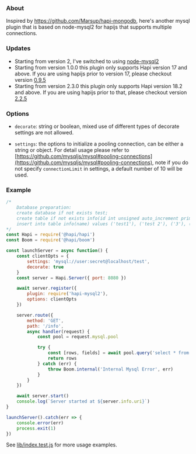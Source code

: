 ### About
Inspired by https://github.com/Marsup/hapi-mongodb, here's another mysql plugin that is based on node-mysql2 for hapijs that supports multiple connections. 

### Updates
- Starting from version 2, I've switched to using [node-mysql2](https://github.com/sidorares/node-mysql2)
- Starting from version 1.0.0 this plugin only supports Hapi version 17 and above. If you are using hapijs prior to version 17, please checkout version [0.9.5](https://github.com/midnightcodr/hapi-mysql2/tree/0.9.5)
- Starting from version 2.3.0 this plugin only supports Hapi version 18.2 and above. If you are using hapijs prior to that, please checkout version [2.2.5](https://github.com/midnightcodr/hapi-mysql2/tree/2.2.5)


### Options

- `decorate`: string or boolean, mixed use of different types of decorate settings are not allowed.

- `settings`: the options to initialize a pooling connection, can be either a string or object. For detail usage please refer to [https://github.com/mysqljs/mysql#pooling-connections](https://github.com/mysqljs/mysql#pooling-connections), note if you do not specify `connectionLimit` in settings, a default number of 10 will be used.

### Example

```javascript
/*
    Database preparation:
    create database if not exists test;
    create table if not exists info(id int unsigned auto_increment primary key, name varchar(50));
    insert into table info(name) values ('test1'), ('test 2'), ('3'), ('something else');
*/
const Hapi = require('@hapi/hapi')
const Boom = require('@hapi/boom')

const launchServer = async function() {
    const clientOpts = {
        settings: 'mysql://user:secret@localhost/test',
        decorate: true
    }
    const server = Hapi.Server({ port: 8080 })

    await server.register({
        plugin: require('hapi-mysql2'),
        options: clientOpts
    })

    server.route({
        method: 'GET',
        path: '/info',
        async handler(request) {
            const pool = request.mysql.pool

            try {
                const [rows, fields] = await pool.query('select * from test.info limit 10;')
                return rows
            } catch (err) {
                throw Boom.internal('Internal Mysql Error', err)
            }
        }
    })

    await server.start()
    console.log(`Server started at ${server.info.uri}`)
}

launchServer().catch(err => {
    console.error(err)
    process.exit(1)
})

```

See [lib/index.test.js](lib/index.test.js) for more usage examples.
